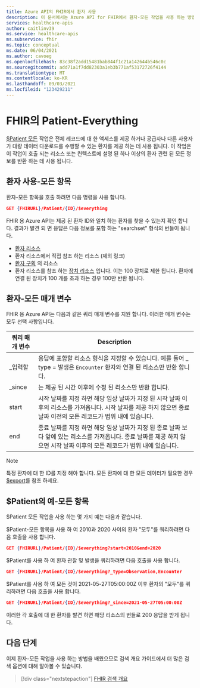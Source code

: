 ```yaml
---
title: Azure API의 FHIR에서 환자 사용
description: 이 문서에서는 Azure API for FHIR에서 환자-모든 작업을 사용 하는 방법을 설명 합니다.
services: healthcare-apis
author: caitlinv39
ms.service: healthcare-apis
ms.subservice: fhir
ms.topic: conceptual
ms.date: 06/04/2021
ms.author: cavoeg
ms.openlocfilehash: 83c38f2add15481bab844f1c21a142644b546c0c
ms.sourcegitcommit: add71a1f7dd82303a1eb3b771af53172726f4144
ms.translationtype: MT
ms.contentlocale: ko-KR
ms.lasthandoff: 09/03/2021
ms.locfileid: "123429211"
---
```

# <a name="patient-everything-in-fhir"></a>FHIR의 Patient-Everything

[$Patient 모든](https://www.hl7.org/fhir/patient-operation-everything.html) 작업은 전체 레코드에 대 한 액세스를 제공 하거나 공급자나 다른 사용자가 대량 데이터 다운로드를 수행할 수 있는 환자를 제공 하는 데 사용 됩니다. 이 작업은이 작업이 호출 되는 리소스 또는 컨텍스트에 설명 된 하나 이상의 환자 관련 된 모든 정보를 반환 하는 데 사용 됩니다.  

## <a name="use-patient-everything"></a>환자 사용-모든 항목
환자-모든 항목을 호출 하려면 다음 명령을 사용 합니다.

```json
GET {FHIRURL}/Patient/{ID}/$everything
```
FHIR 용 Azure API는 제공 된 환자 ID와 일치 하는 환자를 찾을 수 있는지 확인 합니다. 결과가 발견 되 면 응답은 다음 정보를 포함 하는 "searchset" 형식의 번들이 됩니다. 
* [환자 리소스](https://www.hl7.org/fhir/patient.html) 
*  환자 리소스에서 직접 참조 하는 리소스 (제외 링크) 
*  [환자 구획](https://www.hl7.org/fhir/compartmentdefinition-patient.html) 의 리소스
*  환자 리소스를 참조 하는 [장치 리소스](https://www.hl7.org/fhir/device.html) 입니다. 이는 100 장치로 제한 됩니다. 환자에 연결 된 장치가 100 개를 초과 하는 경우 100만 반환 됩니다. 


## <a name="patient-everything-parameters"></a>환자-모든 매개 변수
FHIR 용 Azure API는 다음과 같은 쿼리 매개 변수를 지원 합니다. 이러한 매개 변수는 모두 선택 사항입니다.

|쿼리 매개 변수        |  Description|
|-----------------------|------------|
| \_입력할 | 응답에 포함할 리소스 형식을 지정할 수 있습니다. 예를 들어 \_ type = 발생은 `Encounter` 환자와 연결 된 리소스만 반환 합니다. |
| \_since | 는 제공 된 시간 이후에 수정 된 리소스만 반환 합니다. |
| start | 시작 날짜를 지정 하면 해당 임상 날짜가 지정 된 시작 날짜 이후의 리소스를 가져옵니다. 시작 날짜를 제공 하지 않으면 종료 날짜 이전의 모든 레코드가 범위 내에 있습니다. |
| end | 종료 날짜를 지정 하면 해당 임상 날짜가 지정 된 종료 날짜 보다 앞에 있는 리소스를 가져옵니다. 종료 날짜를 제공 하지 않으면 시작 날짜 이후의 모든 레코드가 범위 내에 있습니다. |

> [!Note]
> 특정 환자에 대 한 ID를 지정 해야 합니다. 모든 환자에 대 한 모든 데이터가 필요한 경우 [$export](../data-transformation/export-data.md)를 참조 하세요. 


## <a name="examples-of-patient-everything"></a>$Patient의 예-모든 항목 

$Patient 모든 작업을 사용 하는 몇 가지 예는 다음과 같습니다. 

$Patient-모든 항목을 사용 하 여 2010과 2020 사이의 환자 "모두"를 쿼리하려면 다음 호출을 사용 합니다. 

```json
GET {FHIRURL}/Patient/{ID}/$everything?start=2010&end=2020
``` 

$Patient를 사용 하 여 환자 관찰 및 발생을 쿼리하려면 다음 호출을 사용 합니다. 
```json
GET {FHIRURL}/Patient/{ID}/$everything?_type=Observation,Encounter 
```

$Patient를 사용 하 여 모든 것이 2021-05-27T05:00:00Z 이후 환자의 "모두"를 쿼리하려면 다음 호출을 사용 합니다. 

```json
GET {FHIRURL}/Patient/{ID}/$everything?_since=2021-05-27T05:00:00Z 
```

이러한 각 호출에 대 한 환자를 발견 하면 해당 리소스의 번들로 200 응답을 받게 됩니다.

## <a name="next-step"></a>다음 단계
이제 환자-모든 작업을 사용 하는 방법을 배웠으므로 검색 개요 가이드에서 더 많은 검색 옵션에 대해 알아볼 수 있습니다.

>[!div class="nextstepaction"]
>[FHIR 검색 개요](overview-of-search.md)
